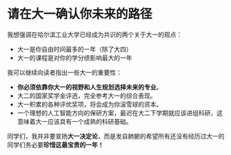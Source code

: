 # 请在大一确认你未来的路径

我想强调在哈尔滨工业大学已经成为共识的两个关于大一的观点：

- 大一是你自由时间最多的一年（除了大四）
- 大一的课程是对你的学分绩影响最大的一年

我可以继续向读者指出一些大一的重要性：

- **你必须依靠你大一的视野和人生规划选择未来的专业**。
- 大二的国家奖学金评选，完全参考大一的综合表现。
- 大一积累的各种评优奖项，将会成为你滚雪球的资本。
- 一个理想的人工智能方向的保研方案，最迟在大二下学期就应该进组科研，这意味着大一应该具有一个成熟的科研基础。

同学们，我并非要宣扬**大一决定论**，而是发自肺腑的希望所有还没有经历过大一的同学们务必要**珍惜这最宝贵的一年！**
